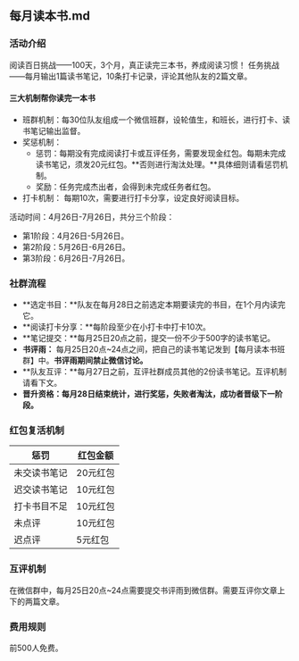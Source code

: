 每月读本书.md
---

### 活动介绍
阅读百日挑战——100天，3个月，真正读完三本书，养成阅读习惯！
任务挑战——每月输出1篇读书笔记，10条打卡记录，评论其他队友的2篇文章。

#### 三大机制帮你读完一本书
- 班群机制：每30位队友组成一个微信班群，设轮值生，和班长，进行打卡、读书笔记输出监督。
- 奖惩机制：
  - 惩罚：每期没有完成阅读打卡或互评任务，需要发现金红包。每期未完成读书笔记，须发20元红包。**否则进行淘汰处理。**具体细则请看惩罚机制。
  - 奖励：任务完成杰出者，会得到未完成任务者红包。
- 打卡机制：
每期10次，需要进行打卡分享，设定良好阅读目标。

活动时间：4月26日-7月26日，共分三个阶段：
- 第1阶段：4月26日-5月26日。
- 第2阶段：5月26日-6月26日。
- 第3阶段：6月26日-7月26日。

### 社群流程
- **选定书目：**队友在每月28日之前选定本期要读完的书目，在1个月内读完它。
- **阅读打卡分享：**每阶段至少在小打卡中打卡10次。
- **笔记提交：**每月25日20点之前，提交一份不少于500字的读书笔记。
- **书评雨：** 每月25日20点~24点之间，把自己的读书笔记发到【每月读本书班群】中。**书评雨期间禁止微信讨论。**
- **队友互评：**每月27日之前，互评社群成员其他的2份读书笔记。互评机制请看下文。
- **晋升资格：每月28日结束统计，进行奖惩，失败者淘汰，成功者晋级下一阶段。**


### 红包复活机制
|惩罚|红包金额|
|--|--|
|未交读书笔记|20元红包|
|迟交读书笔记|10元红包|
|打卡书目不足|10元红包|
|未点评|10元红包|
|迟点评|5元红包|

### 互评机制
在微信群中，每月25日20点~24点需要提交书评雨到微信群。需要互评你文章上下的两篇文章。


### 费用规则
前500人免费。